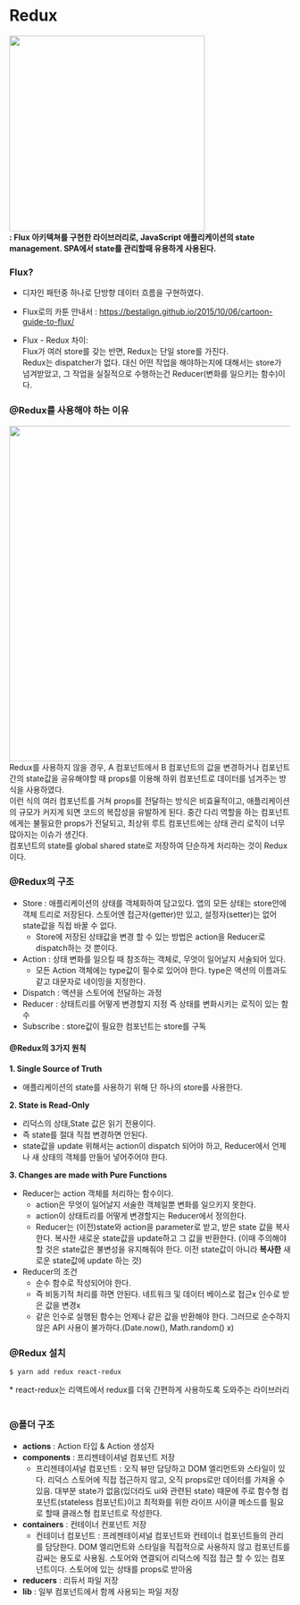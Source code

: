 # Redux
<img src="https://user-images.githubusercontent.com/41765537/54652703-0f923e80-4afb-11e9-86aa-099d7783c104.png" width="350"></img><br/>
**: Flux 아키텍쳐를 구현한 라이브러리로, JavaScript 애플리케이션의 state management. SPA에서 state를 관리할때 유용하게 사용된다.** <br/>

### Flux?
- 디자인 패턴중 하나로 단방향 데이터 흐름을 구현하였다. 
* Flux로의 카툰 안내서 : https://bestalign.github.io/2015/10/06/cartoon-guide-to-flux/
- Flux - Redux 차이:<br/>
Flux가 여러 store를 갖는 반면, Redux는 단일 store를 가진다. <br/>
Redux는 dispatcher가 없다. 대신 어떤 작업을 해야하는지에 대해서는 store가 넘겨받았고, 그 작업을 실질적으로 수행하는건 Reducer(변화를 일으키는 함수)이다.<br/>


### @Redux를 사용해야 하는 이유
<img src="https://user-images.githubusercontent.com/41765537/54659797-bc2de980-4b16-11e9-96bb-68f8bbc8dc0c.jpg" width="600"></img><br/>
Redux를 사용하지 않을 경우, A 컴포넌트에서 B 컴포넌트의 값을 변경하거나 컴포넌트간의 state값을 공유해야할 때 props를 이용해 하위 컴포넌트로 데이터를 넘겨주는 방식을 사용하였다. <br/>
이런 식의 여러 컴포넌트를 거쳐 props를 전달하는 방식은 비효율적이고, 애플리케이션의 규모가 커지게 되면 코드의 복잡성을 유발하게 된다. 중간 다리 역할을 하는 컴포넌트에게는 불필요한 props가 전달되고, 최상위 루트 컴포넌트에는 상태 관리 로직이 너무 많아지는 이슈가 생긴다. <br/>
컴포넌트의 state를 global shared state로 저장하여 단순하게 처리하는 것이 Redux이다.<br/>

### @Redux의 구조
- Store : 애플리케이션의 상태를 객체화하여 담고있다. 앱의 모든 상태는 store안에 객체 트리로 저장된다. 스토어엔 접근자(getter)만 있고, 설정자(setter)는 없어 state값을 직접 바꿀 수 없다.
  - Store에 저장된 상태값을 변경 할 수 있는 방법은 action을 Reducer로 dispatch하는 것 뿐이다.
- Action : 상태 변화를 일으킬 때 참조하는 객체로, 무엇이 일어날지 서술되어 있다.
  - 모든 Action 객체에는 type값이 필수로 있어야 한다. type은 액션의 이름과도 같고 대문자로 네이밍을 지정한다.
- Dispatch : 액션을 스토어에 전달하는 과정
- Reducer : 상태트리를 어떻게 변경할지 지정 즉 상태를 변화시키는 로직이 있는 함수
- Subscribe : store값이 필요한 컴포넌트는 store를 구독

#### @Redux의 3가지 원칙
**1. Single Source of Truth**
- 애플리케이션의 state를 사용하기 위해 단 하나의 store를 사용한다.

**2. State is Read-Only**
- 리덕스의 상태,State 값은 읽기 전용이다.
- 즉 state를 절대 직접 변경하면 안된다.
- state값을 update 위해서는 action이 dispatch 되어야 하고, Reducer에서 언제나 새 상태의 객체를 만들어 넣어주어야 한다.

**3. Changes are made with Pure Functions**
- Reducer는 action 객체를 처리하는 함수이다.
  - action은 무엇이 일어날지 서술한 객체일뿐 변화를 일으키지 못한다. 
  - action이 상태트리를 어떻게 변경할지는 Reducer에서 정의한다.
  - Reducer는 (이전)state와 action을 parameter로 받고, 받은 state 값을 복사한다. 복사한 새로운 state값을 update하고 그 값을 반환한다. (이때 주의해야 할 것은 state값은 불변성을 유지해줘야 한다. 이전 state값이 아니라 <b>복사한</b> 새로운 state값에 update 하는 것) <br/>
- Reducer의 조건
  - 순수 함수로 작성되어야 한다.
  - 즉 비동기적 처리를 하면 안된다. 네트워크 및 데이터 베이스로 접근x 인수로 받은 값을 변경x
  - 같은 인수로 실행된 함수는 언제나 같은 값을 반환해야 한다. 그러므로 순수하지 않은 API 사용이 불가하다.(Date.now(), Math.random() x)<br/>
  
### @Redux 설치
<pre><code>$ yarn add redux react-redux</code></pre> * react-redux는 리액트에서 redux를 더욱 간편하게 사용하도록 도와주는 라이브러리<br/><br/>
  
### @폴더 구조
- **actions** : Action 타입 & Action 생성자
- **components** : 프리젠테이셔널 컴포넌트 저장 <br/>
  - 프리젠테이셔널 컴포넌트 : 오직 뷰만 담당하고 DOM 엘리먼트와 스타일이 있다. 리덕스 스토어에 직접 접근하지 않고, 오직 props로만 데이터를 가져올 수 있음. 대부분 state가 없음(있더라도 ui와 관련된 state) 때문에 주로 함수형 컴포넌트(stateless 컴포넌트)이고 최적화를 위한 라이프 사이클 메소드를 필요로 할때 클래스형 컴포넌트로 작성한다.
- **containers** : 컨테이너 컨포넌트 저장 <br/>
  - 컨테이너 컴포넌트 : 프레젠테이셔널 컴포넌트와 컨테이너 컴포넌트들의 관리를 담당한다. DOM 엘리먼트와 스타일을 직접적으로 사용하지 않고 컴포넌트를 감싸는 용도로 사용됨. 스토어와 연결되어 리덕스에 직접 접근 할 수 있는 컴포넌트이다. 스토어에 있는 상태를 props로 받아옴
- **reducers** : 리듀서 파일 저장
- **lib** : 일부 컴포넌트에서 함께 사용되는 파일 저장
